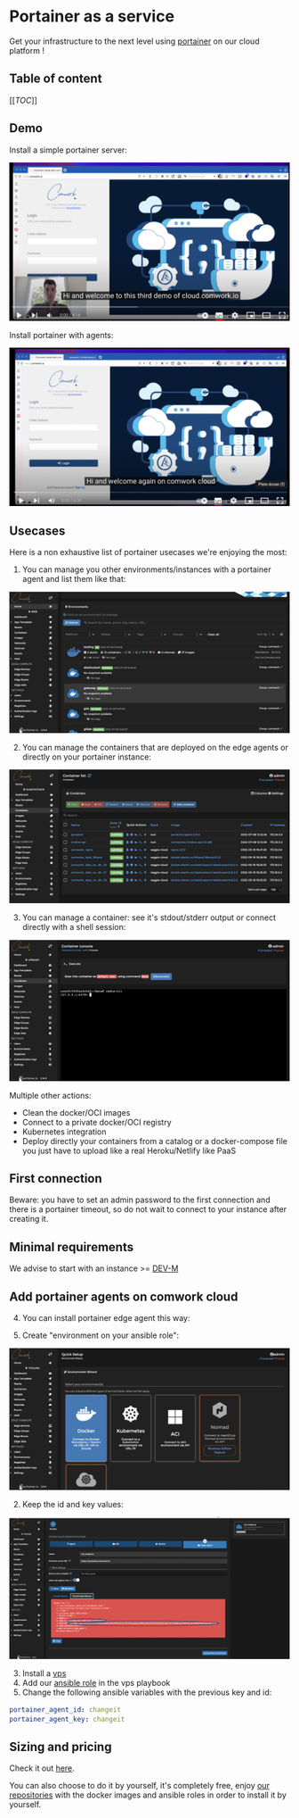 # Portainer as a service

Get your infrastructure to the next level using [portainer](https://www.portainer.io) on our cloud platform !

## Table of content

[[_TOC_]]

## Demo

Install a simple portainer server:

[![portainer_demo](./img/portainer_demo.png)](https://youtu.be/M29YE3w6NxA)

Install portainer with agents:

[![portainer_agent_demo](./img/portainer_agent_demo.png)](https://youtu.be/iYK2cwHQh1A)

## Usecases

Here is a non exhaustive list of portainer usecases we're enjoying the most:

1. You can manage you other environments/instances with a portainer agent and list them like that:

![portainer_manage_envs](./img/portainer_manage_envs.png)

2. You can manage the containers that are deployed on the edge agents or directly on your portainer instance:

![portainer_containers](./img/portainer_containers.png)

3. You can manage a container: see it's stdout/stderr output or connect directly with a shell session:

![portainer_shell_session](./img/portainer_shell_session.png)

Multiple other actions:
* Clean the docker/OCI images
* Connect to a private docker/OCI registry
* Kubernetes integration
* Deploy directly your containers from a catalog or a docker-compose file you just have to upload like a real Heroku/Netlify like PaaS

## First connection

Beware: you have to set an admin password to the first connection and there is a portainer timeout, so do not wait to connect to your instance after creating it.

## Minimal requirements

We advise to start with an instance >= [DEV-M](./sizing_pricing.md)

## Add portainer agents on comwork cloud

4. You can install portainer edge agent this way:

1. Create "environment on your ansible role":

![portainer_edge_agent_1](./img/portainer_edge_agent_1.png)

2. Keep the id and key values:

![portainer_edge_agent_2](./img/portainer_edge_agent_2.png)

3. Install a [vps](./vps.md)
4. Add our [ansible role](https://gitlab.comwork.io/oss/ansible-iac/portainer/ansible-portainer-agent) in the vps playbook
5. Change the following ansible variables with the previous key and id:

```yaml
portainer_agent_id: changeit
portainer_agent_key: changeit
```

## Sizing and pricing

Check it out [here](./sizing_pricing.md).

You can also choose to do it by yourself, it's completely free, enjoy [our repositories](https://gitlab.comwork.io/oss/ansible-iac/portainer) with the docker images and ansible roles in order to install it by yourself.

